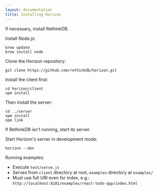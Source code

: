 ```yaml
---
layout: documentation
title: Installing Horizon
---
```


If necessary, install RethinkDB.

Install Node.js:

    brew update
    brew install node

Clone the Horizon repository:

    git clone https://github.com/rethinkdb/horizon.git

Install the client first:

    cd horizon/client
    npm install

Then install the server:

    cd ../server
    npm install
    npm link

If RethinkDB isn't running, start its server.

Start Horizon's server in development mode:

    horizon --dev

Running examples:

* Execute `test/serve.js`
* Serves from `client` directory at root, `examples` directory at `examples/`
* Must use full URI even for index, e.g.:
  `http://localhost:8181/examples/react-todo-app/index.html`

